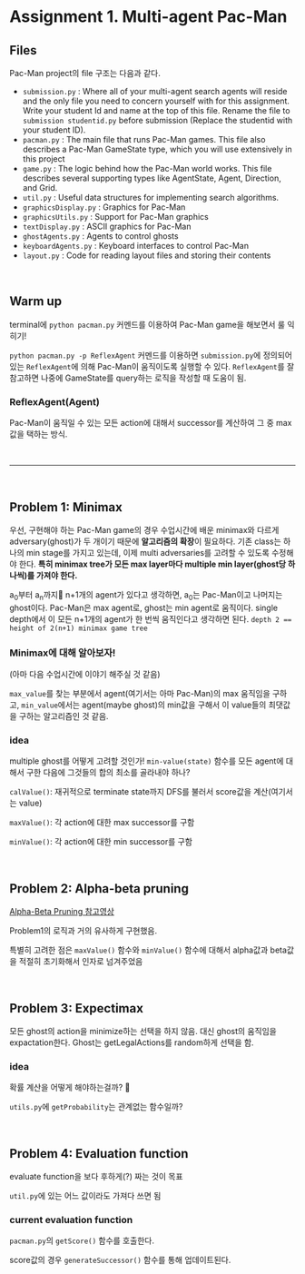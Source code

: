 # Assignment 1. Multi-agent Pac-Man

## Files

Pac-Man project의 file 구조는 다음과 같다.

- `submission.py` : Where all of your multi-agent search agents will reside and the only file you need to concern yourself with for this assignment. Write your student Id and name at the top of this file. Rename the file to `submission studentid.py` before submission (Replace the studentid with your student ID).
- `pacman.py` : The main file that runs Pac-Man games. This file also describes a Pac-Man GameState type, which you will use extensively in this project
- `game.py` : The logic behind how the Pac-Man world works. This file describes several supporting types like AgentState, Agent, Direction, and Grid.
- `util.py` : Useful data structures for implementing search algorithms.
- `graphicsDisplay.py` : Graphics for Pac-Man
- `graphicsUtils.py` : Support for Pac-Man graphics
- `textDisplay.py` : ASCII graphics for Pac-Man
- `ghostAgents.py` : Agents to control ghosts
- `keyboardAgents.py` : Keyboard interfaces to control Pac-Man
- `layout.py` : Code for reading layout files and storing their contents

<br>

## Warm up

terminal에 `python pacman.py` 커멘드를 이용하여 Pac-Man game을 해보면서 룰 익히기!

`python pacman.py -p ReflexAgent` 커멘드를 이용하면 `submission.py`에 정의되어 있는 `ReflexAgent`에 의해 Pac-Man이 움직이도록 실행할 수 있다. `ReflexAgent`를 잘 참고하면 나중에 GameState를 query하는 로직을 작성할 때 도움이 됨.

### ReflexAgent(Agent)

Pac-Man이 움직일 수 있는 모든 action에 대해서 successor를 계산하여 그 중 max값을 택하는 방식.

<br>

<hr>

<br>

## Problem 1: Minimax

우선, 구현해야 하는 Pac-Man game의 경우 수업시간에 배운 minimax와 다르게 adversary(ghost)가 두 개이기 때문에 **알고리즘의 확장**이 필요하다. 기존 class는 하나의 min stage를 가지고 있는데, 이제 multi adversaries를 고려할 수 있도록 수정해야 한다. **특히 minimax tree가 모든 max layer마다 multiple min layer(ghost당 하나씩)를 가져야 한다.** 

a<sub>0</sub>부터 a<sub>n</sub>까지 n+1개의 agent가 있다고 생각하면, a<sub>0</sub>는 Pac-Man이고 나머지는 ghost이다. Pac-Man은 max agent로, ghost는 min agent로 움직이다. single depth에서 이 모든 n+1개의 agent가 한 번씩 움직인다고 생각하면 된다. `depth 2 == height of 2(n+1) minimax game tree`

### Minimax에 대해 알아보자!

(아마 다음 수업시간에 이야기 해주실 것 같음)

`max_value`를 찾는 부분에서 agent(여기서는 아마 Pac-Man)의 max 움직임을 구하고, `min_value`에서는 agent(maybe ghost)의 min값을 구해서 이 value들의 최댓값을 구하는 알고리즘인 것 같음.

### idea

multiple ghost를 어떻게 고려할 것인가! `min-value(state)` 함수를 모든 agent에 대해서 구한 다음에 그것들의 합의 최소를 골라내야 하나?

`calValue()`: 재귀적으로 terminate state까지 DFS를 불러서 score값을 계산(여기서는 value)

`maxValue()`: 각 action에 대한 max successor를 구함

`minValue()`: 각 action에 대한 min successor를 구함


<br>

## Problem 2: Alpha-beta pruning

[Alpha-Beta Pruning 참고영상](https://www.youtube.com/watch?v=xBXHtz4Gbdo)

Problem1의 로직과 거의 유사하게 구현했음.

특별히 고려한 점은 `maxValue()` 함수와 `minValue()` 함수에 대해서 alpha값과 beta값을 적절히 초기화해서 인자로 넘겨주었음

<br>

## Problem 3: Expectimax

모든 ghost의 action을 minimize하는 선택을 하지 않음. 대신 ghost의 움직임을 expactation한다. Ghost는 getLegalActions를 random하게 선택을 함.

### idea

확률 계산을 어떻게 해야하는걸까? :thinking:

`utils.py`에 `getProbability`는 관계없는 함수일까?

<br>

## Problem 4: Evaluation function

evaluate function을 보다 후하게(?) 짜는 것이 목표

`util.py`에 있는 어느 값이라도 가져다 쓰면 됨

### current evaluation function

`pacman.py`의 `getScore()` 함수를 호출한다. 

score값의 경우 `generateSuccessor()` 함수를 통해 업데이트된다.
